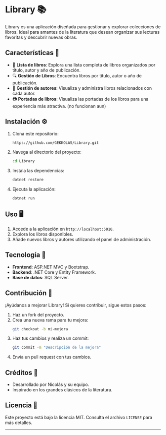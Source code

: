 # Library 📚

Library es una aplicación diseñada para gestionar y explorar colecciones de libros. Ideal para amantes de la literatura que desean organizar sus lecturas favoritas y descubrir nuevas obras.

## Características 🚀

- 📖 **Lista de libros**: Explora una lista completa de libros organizados por título, autor y año de publicación.
- 🔍 **Gestión de Libros**: Encuentra libros por título, autor o año de publicación.
- 🌟 **Gestión de autores**: Visualiza y administra libros relacionados con cada autor.
- 📷 **Portadas de libros**: Visualiza las portadas de los libros para una experiencia más atractiva. (no funcionan aun)

## Instalación ⚙️

1. Clona este repositorio:
    ```bash or terminal
    https://github.com/GEKKOLAS/Library.git
    ```
2. Navega al directorio del proyecto:
    ```bash or terminal
    cd Library
    ```
3. Instala las dependencias:
    ```bash or terminal
    dotnet restore
    ```
4. Ejecuta la aplicación:
    ```bash or terminal
    dotnet run
    ```

## Uso 🖥️

1. Accede a la aplicación en `http://localhost:5010`.
2. Explora los libros disponibles.
3. Añade nuevos libros y autores utilizando el panel de administración.

## Tecnología 🔧

- **Frontend**: ASP.NET MVC y Bootstrap.
- **Backend**: .NET Core y Entity Framework.
- **Base de datos**: SQL Server.

## Contribución 🤝

¡Ayúdanos a mejorar Library! Si quieres contribuir, sigue estos pasos:

1. Haz un fork del proyecto.
2. Crea una nueva rama para tu mejora:
    ```bash
    git checkout -b mi-mejora
    ```
3. Haz tus cambios y realiza un commit:
    ```bash
    git commit -m "Descripción de la mejora"
    ```
4. Envía un pull request con tus cambios.

## Créditos 👏

- Desarrollado por Nicolás y su equipo.
- Inspirado en los grandes clásicos de la literatura.

## Licencia 📝

Este proyecto está bajo la licencia MIT. Consulta el archivo `LICENSE` para más detalles.

---

